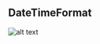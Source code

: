## DateTimeFormat

![alt text](https://cdn.jsdelivr.net/gh/sword4869/pic1@main/images/202407112159246.png)


